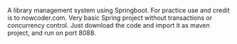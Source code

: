 A library management system using Springboot.
For practice use and credit is to nowcoder.com.
Very basic Spring project without transactions or concurrency control.
Just download the code and import it as maven project, and run on port 8088.